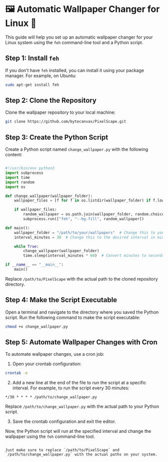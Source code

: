 <p align="center">
  <h1>🖼️ Automatic Wallpaper Changer for Linux 🐧</h1>
</p>

This guide will help you set up an automatic wallpaper changer for your Linux system using the `feh` command-line tool and a Python script.

## Step 1: Install `feh`

If you don't have `feh` installed, you can install it using your package manager. For example, on Ubuntu:

```bash
sudo apt-get install feh
```

## Step 2: Clone the Repository

Clone the wallpaper repository to your local machine:

```bash
git clone https://github.com/bytecanvas/PixelScape.git
```

## Step 3: Create the Python Script

Create a Python script named `change_wallpaper.py` with the following content:

```python

#!/usr/bin/env python3
import subprocess
import time
import random
import os

def change_wallpaper(wallpaper_folder):
    wallpaper_files = [f for f in os.listdir(wallpaper_folder) if f.lower().endswith(('.jpg', '.png', '.bmp'))]

    if wallpaper_files:
        random_wallpaper = os.path.join(wallpaper_folder, random.choice(wallpaper_files))
        subprocess.run(["feh", "--bg-fill", random_wallpaper])

def main():
    wallpaper_folder = "/path/to/your/wallpapers"  # Change this to your wallpaper folder path
    interval_minutes = 30  # Change this to the desired interval in minutes

    while True:
        change_wallpaper(wallpaper_folder)
        time.sleep(interval_minutes * 60)  # Convert minutes to seconds

if __name__ == "__main__":
    main()

```

Replace `/path/to/PixelScape` with the actual path to the cloned repository directory.

## Step 4: Make the Script Executable

Open a terminal and navigate to the directory where you saved the Python script. Run the following command to make the script executable:

```bash
chmod +x change_wallpaper.py
```

## Step 5: Automate Wallpaper Changes with Cron

To automate wallpaper changes, use a cron job:

1. Open your crontab configuration:

```bash
crontab -e
```

2. Add a new line at the end of the file to run the script at a specific interval. For example, to run the script every 30 minutes:

```
*/30 * * * * /path/to/change_wallpaper.py
```

Replace `/path/to/change_wallpaper.py` with the actual path to your Python script.

3. Save the crontab configuration and exit the editor.

Now, the Python script will run at the specified interval and change the wallpaper using the `feh` command-line tool.
```

Just make sure to replace `/path/to/PixelScape` and `/path/to/change_wallpaper.py` with the actual paths on your system.

